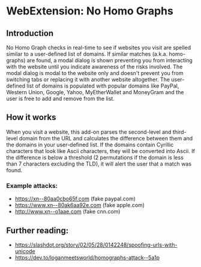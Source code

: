 # WebExtension: No Homo Graphs

## Introduction
No Homo Graph checks in real-time to see if websites you visit are spelled similar to a user-defined list of domains. If similar matches (a.k.a. homo-graphs) are found, a modal dialog is shown preventing you from interacting with the website until you indicate awareness of the risks involved. The modal dialog is modal to the website only and doesn't prevent you from switching tabs or replacing it with another website altogether. The user-defined list of domains is populated with popular domains like PayPal, Western Union, Google, Yahoo, MyEtherWallet and MoneyGram and the user is free to add and remove from the list.

## How it works
When you visit a website, this add-on parses the second-level and third-level domain from the URL and calculates the difference between them and the domains in your user-defined list. If the domains contain Cyrillic characters that look like Ascii characters, they will be converted into Ascii. If the difference is below a threshold (2 permutations if the domain is less than 7 characters excluding the TLD), it will alert the user that a match was found.

### Example attacks:
- https://xn--80aa0cbo65f.com (fake paypal.com)
- https://www.xn--80ak6aa92e.com (fake apple.com)
- http://www.xn--o1aae.com (fake cnn.com)

## Further reading:
- https://slashdot.org/story/02/05/28/0142248/spoofing-urls-with-unicode
- https://dev.to/loganmeetsworld/homographs-attack--5a1p

